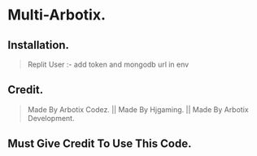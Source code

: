 # Multi-Arbotix.  

## Installation.
> Replit User :- add token and mongodb url in env

## Credit.
> Made By Arbotix Codez. ||
> Made By Hjgaming. ||
> Made By Arbotix Development.

## Must Give Credit To Use This Code.
